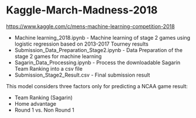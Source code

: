 # Kaggle-March-Madness-2018
https://www.kaggle.com/c/mens-machine-learning-competition-2018


- Machine learning_2018.ipynb - Machine learning of stage 2 games using logistic regression based on 2013-2017 Tourney results
- Submission_Data_Preparation_Stage2.ipynb - Data Preparation of the stage 2 games for machine learning
- Sagarin_Data_Processing.ipynb - Process the downloadable Sagarin Team Ranking into a csv file
- Submission_Stage2_Result.csv - Final submission result


This model considers three factors only for predicting a NCAA game result: 
- Team Ranking (Sagarin)
- Home advantage
- Round 1 vs. Non Round 1
